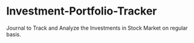 # Investment-Portfolio-Tracker
Journal to Track and Analyze the Investments in Stock Market on regular basis.
